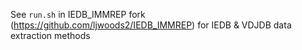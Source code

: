 
See `run.sh` in IEDB_IMMREP fork (https://github.com/ljwoods2/IEDB_IMMREP) for IEDB & VDJDB data extraction methods